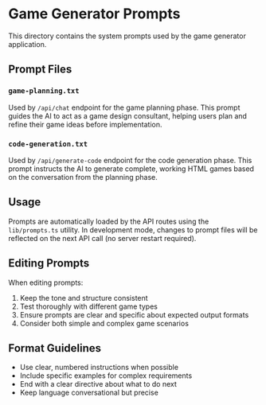 # Game Generator Prompts

This directory contains the system prompts used by the game generator application.

## Prompt Files

### `game-planning.txt`
Used by `/api/chat` endpoint for the game planning phase. This prompt guides the AI to act as a game design consultant, helping users plan and refine their game ideas before implementation.

### `code-generation.txt`
Used by `/api/generate-code` endpoint for the code generation phase. This prompt instructs the AI to generate complete, working HTML games based on the conversation from the planning phase.

## Usage

Prompts are automatically loaded by the API routes using the `lib/prompts.ts` utility. In development mode, changes to prompt files will be reflected on the next API call (no server restart required).

## Editing Prompts

When editing prompts:
1. Keep the tone and structure consistent
2. Test thoroughly with different game types
3. Ensure prompts are clear and specific about expected output formats
4. Consider both simple and complex game scenarios

## Format Guidelines

- Use clear, numbered instructions when possible
- Include specific examples for complex requirements
- End with a clear directive about what to do next
- Keep language conversational but precise